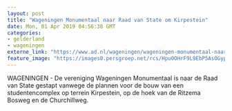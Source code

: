 ```yaml
---
layout: post
title: "Wageningen Monumentaal naar Raad van State om Kirpestein"
date: Mon, 01 Apr 2019 04:56:38 GMT
categories: 
- gelderland 
- wageningen 
externe_link: "https://www.ad.nl/wageningen/wageningen-monumentaal-naar-raad-van-state-om-kirpestein~aac14e4f/"
feature_image: "https://images0.persgroep.net/rcs/Hpu0OHrF9L9EbP5AsOGypLs_nKA/diocontent/76035670/_fitwidth/400/?appId=21791a8992982cd8da851550a453bd7f&quality=0.7"
---
```


WAGENINGEN - De vereniging Wageningen Monumentaal is naar de Raad van State gestapt vanwege de plannen voor de bouw van een studentencomplex op terrein Kirpestein, op de hoek van de Ritzema Bosweg en de Churchillweg.

